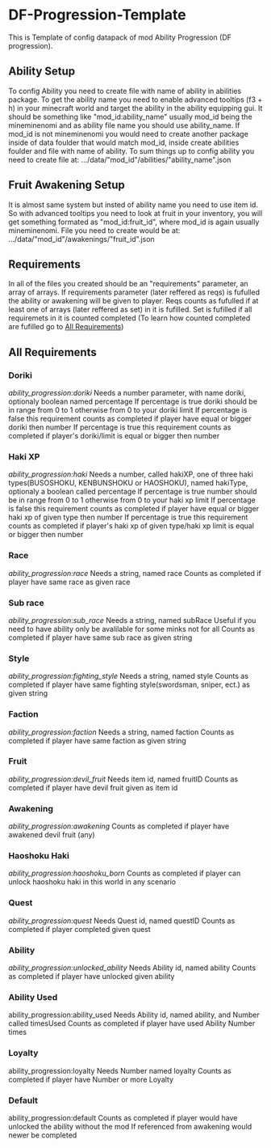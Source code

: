 # DF-Progression-Template
This is Template of config datapack of mod Ability Progression (DF progression).

## Ability Setup
To config Ability you need to create file with name of ability in abilities package.
To get the ability name you need to enable advanced tooltips (f3 + h) in your minecraft world and target the ability in the ability equipping gui. It should be something like "mod_id:ability_name" usually mod_id being the mineminenomi and as ability file name you should use ability_name.
If mod_id is not mineminenomi you would need to create another package inside of data foulder that would match mod_id, inside create abilities foulder and file with name of ability.
To sum things up to config ability you need to create file at: .../data/"mod_id"/abilities/"ability_name".json

## Fruit Awakening Setup
It is almost same system but insted of ability name you need to use item id.
So with advanced tooltips you need to look at fruit in your inventory, you will get something formated as "mod_id:fruit_id", where mod_id is again usually mineminenomi.
File you need to create would be at: .../data/"mod_id"/awakenings/"fruit_id".json

## Requirements
In all of the files you created should be an "requirements" parameter, an array of arrays.
If requirements parameter (later reffered as reqs) is fufulled the ability or awakening will be given to player.
Reqs counts as fufulled if at least one of arrays (later reffered as set) in it is fufilled.
Set is fufilled if all requiremets in it is counted completed (To learn how counted completed are fufilled go to [All Requirements](https://github.com/WarCart/DF-Progression-Template/edit/main/README.md#all-requirements))

## All Requirements
### Doriki
_ability_progression:doriki_
Needs a number parameter, with name doriki, optionaly boolean named percentage
If percentage is true doriki should be in range from 0 to 1 otherwise from 0 to your doriki limit
If percentage is false this requirement counts as completed if player have equal or bigger doriki then number
If percentage is true this requirement counts as completed if player's doriki/limit is equal or bigger then number

### Haki XP
_ability_progression:haki_
Needs a number, called hakiXP, one of three haki types(BUSOSHOKU, KENBUNSHOKU or HAOSHOKU), named hakiType, optionaly a boolean called percentage
If percentage is true number should be in range from 0 to 1 otherwise from 0 to your haki xp limit
If percentage is false this requirement counts as completed if player have equal or bigger haki xp of given type then number
If percentage is true this requirement counts as completed if player's haki xp of given type/haki xp limit is equal or bigger then number
### Race
_ability_progression:race_
Needs a string, named race
Counts as completed if player have same race as given race
### Sub race
_ability_progression:sub_race_
Needs a string, named subRace
Useful if you need to have ability only be avalilable for some minks not for all
Counts as completed if player have same sub race as given string
### Style
_ability_progression:fighting_style_
Needs a string, named style
Counts as completed if player have same fighting style(swordsman, sniper, ect.) as given string
### Faction
_ability_progression:faction_
Needs a string, named faction
Counts as completed if player have same faction as given string
### Fruit
_ability_progression:devil_fruit_
Needs item id, named fruitID
Counts as completed if player have devil fruit given as item id
### Awakening
_ability_progression:awakening_
Counts as completed if player have awakened devil fruit (any)
### Haoshoku Haki
_ability_progression:haoshoku_born_
Counts as completed if player can unlock haoshoku haki in this world in any scenario
### Quest
_ability_progression:quest_
Needs Quest id, named questID
Counts as completed if player completed given quest
### Ability
_ability_progression:unlocked_ability_
Needs Ability id, named ability
Counts as completed if player have unlocked given ability
### Ability Used
ability_progression:ability_used
Needs Ability id, named ability, and Number called timesUsed
Counts as completed if player have used Ability Number times
### Loyalty
ability_progression:loyalty
Needs Number named loyalty
Counts as completed if player have Number or more Loyalty
### Default
ability_progression:default
Counts as completed if player would have unlocked the ability without the mod
If referenced from awakening would newer be completed
